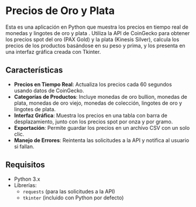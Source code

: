 # Precios de Oro y Plata 
Esta es una aplicación en Python que muestra los precios en tiempo real de monedas y lingotes de oro y plata . Utiliza la API de CoinGecko para obtener los precios spot del oro (PAX Gold) y la plata (Kinesis Silver), calcula los precios de los productos basándose en su peso y prima, y los presenta en una interfaz gráfica creada con Tkinter.

## Características
- **Precios en Tiempo Real**: Actualiza los precios cada 60 segundos usando datos de CoinGecko.
- **Categorías de Productos**: Incluye monedas de oro bullion, monedas de plata, monedas de oro viejo, monedas de colección, lingotes de oro y lingotes de plata.
- **Interfaz Gráfica**: Muestra los precios en una tabla con barra de desplazamiento, junto con los precios spot por onza y por gramo.
- **Exportación**: Permite guardar los precios en un archivo CSV con un solo clic.
- **Manejo de Errores**: Reintenta las solicitudes a la API y notifica al usuario si fallan.

## Requisitos
- Python 3.x
- Librerías:
  - `requests` (para las solicitudes a la API)
  - `tkinter` (incluido con Python por defecto)

